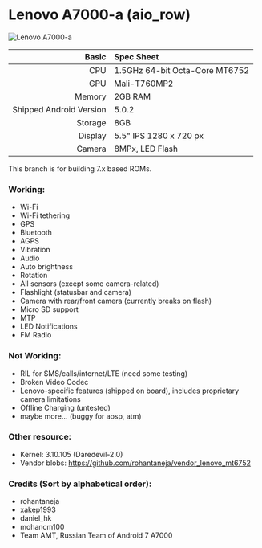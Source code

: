 Lenovo A7000-a (aio_row)
==============

![Lenovo A7000-a](https://img.xda-cdn.com/07icUxTNuZWDx96QYT5cuxU8h9o=/https%3A%2F%2F1.bp.blogspot.com%2F-Bi3y-tnLrdw%2FVzyVpZgjqEI%2FAAAAAAAAAgw%2Ff-K2t1MDmjID056U9iHKCfSxqnk-rItBgCLcB%2Fs640%2Fdareaosp.png "AOSP on Lenovo A7000-a")

Basic   | Spec Sheet
-------:|:-------------------------
CPU     | 1.5GHz 64-bit Octa-Core MT6752
GPU     | Mali-T760MP2
Memory  | 2GB RAM
Shipped Android Version | 5.0.2
Storage | 8GB
Display | 5.5" IPS 1280 x 720 px
Camera  | 8MPx, LED Flash

This branch is for building 7.x based ROMs.

### Working:
  - Wi-Fi
  - Wi-Fi tethering
  - GPS
  - Bluetooth
  - AGPS
  - Vibration
  - Audio
  - Auto brightness
  - Rotation
  - All sensors (except some camera-related)
  - Flashlight (statusbar and camera)
  - Camera with rear/front camera (currently breaks on flash)
  - Micro SD support
  - MTP 
  - LED Notifications
  - FM Radio

### Not Working:
  - RIL for SMS/calls/internet/LTE (need some testing)
  - Broken Video Codec
  - Lenovo-specific features (shipped on board), includes proprietary camera limitations
  - Offline Charging (untested)
  - maybe more... (buggy for aosp, atm)

### Other resource:
  - Kernel: 3.10.105 (Daredevil-2.0)
  - Vendor blobs: https://github.com/rohantaneja/vendor_lenovo_mt6752

### Credits (Sort by alphabetical order):
  - rohantaneja
  - xakep1993
  - daniel_hk
  - mohancm100
  - Team AMT, Russian Team of Android 7 A7000 
